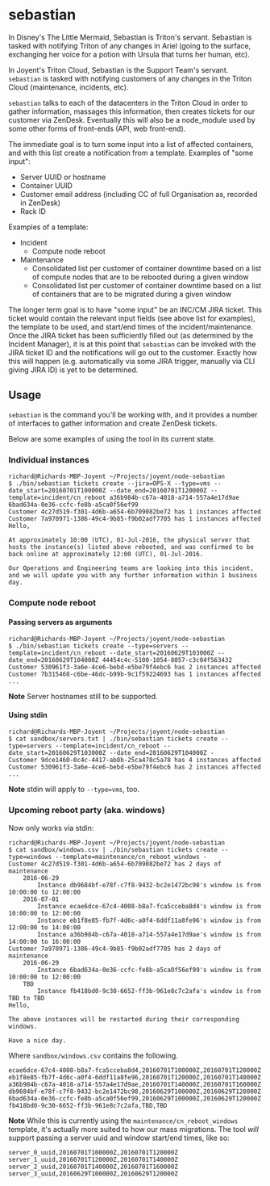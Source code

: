 # sebastian

In Disney's The Little Mermaid, Sebastian is Triton's servant. Sebastian is tasked with notifying Triton of any changes in Ariel (going to the surface, exchanging her voice for a potion with Ursula that turns her human, etc).

In Joyent's Triton Cloud, Sebastian is the Support Team's servant. `sebastian` is tasked with notifying customers of any changes in the Triton Cloud (maintenance, incidents, etc).

`sebastian` talks to each of the datacenters in the Triton Cloud in order to gather information, massages this information, then creates tickets for our customer via ZenDesk. Eventually this will also be a node_module used by some other forms of front-ends (API, web front-end).

The immediate goal is to turn some input into a list of affected containers, and with this list create a notification from a template. Examples of "some input":

- Server UUID or hostname
- Container UUID
- Customer email address (including CC of full Organisation as, recorded in ZenDesk)
- Rack ID

Examples of a template:

- Incident
    - Compute node reboot
- Maintenance
    - Consolidated list per customer of container downtime based on a list of compute nodes that are to be rebooted during a given window
    - Consolidated list per customer of container downtime based on a list of containers that are to be migrated during a given window

The longer term goal is to have "some input" be an INC/CM JIRA ticket. This ticket would contain the relevant input fields (see above list for examples), the template to be used, and start/end times of the incident/maintenance. Once the JIRA ticket has been sufficiently filled out (as determined by the Incident Manager), it is at this point that `sebastian` can be invoked with the JIRA ticket ID and the notifications will go out to the customer. Exactly how this will happen (e.g. automatically via some JIRA trigger, manually via CLI giving JIRA ID) is yet to be determined.

## Usage

`sebastian` is the command you'll be working with, and it provides a number of interfaces to gather information and create ZenDesk tickets.

Below are some examples of using the tool in its current state.

### Individual instances

```
richard@Richards-MBP-Joyent ~/Projects/joyent/node-sebastian
$ ./bin/sebastian tickets create --jira=OPS-X --type=vms --date_start=20160701T100000Z --date_end=20160701T120000Z --template=incident/cn_reboot a36b984b-c67a-4018-a714-557a4e17d9ae 6bad634a-0e36-ccfc-fe8b-a5ca0f56ef99
Customer 4c27d519-f301-4d6b-a654-6b709082be72 has 1 instances affected
Customer 7a970971-1386-49c4-9b85-f9b02adf7705 has 1 instances affected
Hello,

At approximately 10:00 (UTC), 01-Jul-2016, the physical server that hosts the instance(s) listed above rebooted, and was confirmed to be back online at approximately 12:00 (UTC), 01-Jul-2016.

Our Operations and Engineering teams are looking into this incident, and we will update you with any further information within 1 business day.
```

### Compute node reboot

#### Passing servers as arguments

```
richard@Richards-MBP-Joyent ~/Projects/joyent/node-sebastian
$ ./bin/sebastian tickets create --type=servers --template=incident/cn_reboot --date_start=20160629T103000Z --date_end=20160629T104000Z 44454c4c-5100-1054-8057-c3c04f563432
Customer 530961f3-3a6e-4ce6-bebd-e5be79f4ebc6 has 2 instances affected
Customer 7b315468-c6be-46dc-b99b-9c1f59224693 has 1 instances affected
...
```

**Note** Server hostnames still to be supported.

#### Using stdin

```
richard@Richards-MBP-Joyent ~/Projects/joyent/node-sebastian
$ cat sandbox/servers.txt | ./bin/sebastian tickets create --type=servers --template=incident/cn_reboot --date_start=20160629T103000Z --date_end=20160629T104000Z -
Customer 9dce1460-0c4c-4417-ab8b-25ca478c5a78 has 4 instances affected
Customer 530961f3-3a6e-4ce6-bebd-e5be79f4ebc6 has 2 instances affected
...
```

**Note** stdin will apply to `--type=vms`, too.

### Upcoming reboot party (aka. windows)

Now only works via stdin:

```
richard@Richards-MBP-Joyent ~/Projects/joyent/node-sebastian
$ cat sandbox/windows.csv | ./bin/sebastian tickets create --type=windows --template=maintenance/cn_reboot_windows -
Customer 4c27d519-f301-4d6b-a654-6b709082be72 has 2 days of maintenance
    2016-06-29
        Instance db9684bf-e78f-c7f8-9432-bc2e1472bc98's window is from 10:00:00 to 12:00:00
    2016-07-01
        Instance ecae6dce-67c4-4008-b8a7-fca5cceba8d4's window is from 10:00:00 to 12:00:00
        Instance eb1f8e85-fb7f-4d6c-a0f4-6ddf11a8fe96's window is from 12:00:00 to 14:00:00
        Instance a36b984b-c67a-4018-a714-557a4e17d9ae's window is from 14:00:00 to 16:00:00
Customer 7a970971-1386-49c4-9b85-f9b02adf7705 has 2 days of maintenance
    2016-06-29
        Instance 6bad634a-0e36-ccfc-fe8b-a5ca0f56ef99's window is from 10:00:00 to 12:00:00
    TBD
        Instance fb418bd0-9c30-6652-ff3b-961e8c7c2afa's window is from TBD to TBD
Hello,

The above instances will be restarted during their corresponding windows.

Have a nice day.
```

Where `sandbox/windows.csv` contains the following.

```
ecae6dce-67c4-4008-b8a7-fca5cceba8d4,20160701T100000Z,20160701T120000Z
eb1f8e85-fb7f-4d6c-a0f4-6ddf11a8fe96,20160701T120000Z,20160701T140000Z
a36b984b-c67a-4018-a714-557a4e17d9ae,20160701T140000Z,20160701T160000Z
db9684bf-e78f-c7f8-9432-bc2e1472bc98,20160629T100000Z,20160629T120000Z
6bad634a-0e36-ccfc-fe8b-a5ca0f56ef99,20160629T100000Z,20160629T120000Z
fb418bd0-9c30-6652-ff3b-961e8c7c2afa,TBD,TBD
```

**Note** While this is currently using the `maintenance/cn_reboot_windows` template, it's actually more suited to how our mass migrations. The tool *will* support passing a server uuid and window start/end times, like so:

```
server_0_uuid,20160701T100000Z,20160701T120000Z
server_1_uuid,20160701T120000Z,20160701T140000Z
server_2_uuid,20160701T140000Z,20160701T160000Z
server_3_uuid,20160629T100000Z,20160629T120000Z
```
